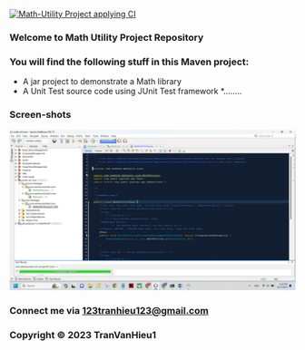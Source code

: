 [![Math-Utility Project applying CI](https://github.com/TranVanHieu1/math-util-mvn/actions/workflows/mathutil-ci.yml/badge.svg)](https://github.com/TranVanHieu1/math-util-mvn/actions/workflows/mathutil-ci.yml)

### Welcome to Math Utility Project Repository
### You will find the following stuff in this Maven project:
* A jar project to demonstrate a Math library
* A Unit Test source code using JUnit Test framework
*........
### Screen-shots
![Source-code-with-JUnit](https://github.com/TranVanHieu1/math-util-mvn/blob/main/screenshots/Source-code-with-JUnit.png)
### Connect me via 123tranhieu123@gmail.com
### Copyright &#169; 2023 TranVanHieu1